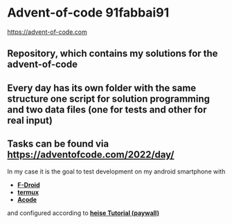 # Advent-of-code 91fabbai91
<https://advent-of-code.com>
## Repository, which contains my solutions for the advent-of-code

Every day has its own folder with the same structure **one script** for solution programming and **two data files** (one for tests and other for real input)
---
Tasks can be found via https://adventofcode.com/2022/day/<number of day>
---
In my case it is the goal to test development on my android smartphone with
- **[F-Droid](https://f-droid.org)**
- **[termux](https://termux.dev/en/)**
- **[Acode](https://acode.foxdebug.com/)**

and configured according to **[heise Tutorial (paywall)](https://www.heise.de/ratgeber/Anleitung-Python-Skripte-unter-Android-entwickeln-und-ausfuehren-6546277.html)**
